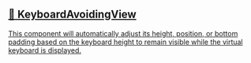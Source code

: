 ## [📄️<!-- --> <!-- -->KeyboardAvoidingView](/react-native-keyboard-controller/pr-preview/pr-1150/docs/api/components/keyboard-avoiding-view.md)

[This component will automatically adjust its height, position, or bottom padding based on the keyboard height to remain visible while the virtual keyboard is displayed.](/react-native-keyboard-controller/pr-preview/pr-1150/docs/api/components/keyboard-avoiding-view.md)
